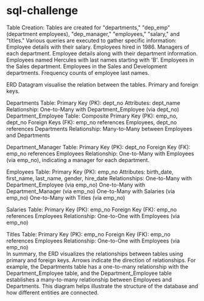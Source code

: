 # sql-challenge
Table Creation:
Tables are created for "departments," "dep_emp" (department employees), "dep_manager," "employees," "salary," and "titles."
Various queries are executed to gather specific information:
Employee details with their salary.
Employees hired in 1986.
Managers of each department.
Employee details along with their department information.
Employees named Hercules with last names starting with 'B'.
Employees in the Sales department.
Employees in the Sales and Development departments.
Frequency counts of employee last names.

ERD Datagram visualise the relation between the tables. Primary and foreign keys.

Departments Table:
Primary Key (PK): dept_no
Attributes: dept_name
Relationship: One-to-Many with Department_Employee (via dept_no)
Department_Employee Table:
Composite Primary Key (PK): emp_no, dept_no
Foreign Keys (FK): emp_no references Employees, dept_no references Departments
Relationship: Many-to-Many between Employees and Departments

Department_Manager Table:
Primary Key (PK): dept_no
Foreign Key (FK): emp_no references Employees
Relationship: One-to-Many with Employees (via emp_no), indicating a manager for each department.

Employees Table:
Primary Key (PK): emp_no
Attributes: birth_date, first_name, last_name, gender, hire_date
Relationships:
One-to-Many with Department_Employee (via emp_no)
One-to-Many with Department_Manager (via emp_no)
One-to-Many with Salaries (via emp_no)
One-to-Many with Titles (via emp_no)

Salaries Table:
Primary Key (PK): emp_no
Foreign Key (FK): emp_no references Employees
Relationship: One-to-One with Employees (via emp_no)

Titles Table:
Primary Key (PK): emp_no
Foreign Key (FK): emp_no references Employees
Relationship: One-to-One with Employees (via emp_no)                                 
In summary, the ERD visualizes the relationships between tables using primary and foreign keys. Arrows indicate the direction of relationships. For example, the Departments table has a one-to-many relationship with the Department_Employee table, and the Department_Employee table establishes a many-to-many relationship between Employees and Departments. This diagram helps illustrate the structure of the database and how different entities are connected.

                       
